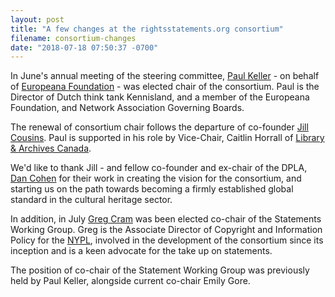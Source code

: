 ```yaml
---
layout: post
title: "A few changes at the rightsstatements.org consortium"
filename: consortium-changes
date: "2018-07-18 07:50:37 -0700"
---
```


In June's annual meeting of the steering committee, [Paul Keller](https://www.kl.nl/en/people/paul-keller/) - on behalf of [Europeana Foundation](https://pro.europeana.eu/) - was elected chair of the consortium.  Paul is the Director of Dutch think tank Kennisland, and a member of the Europeana Foundation, and Network Association Governing Boards.

The renewal of consortium chair follows the departure of co-founder [Jill Cousins](https://pro.europeana.eu/person/jill-cousins). Paul is supported in his role by  Vice-Chair, Caitlin Horrall of [Library & Archives Canada](https://nhds.ca/).   

We'd like to thank Jill - and fellow co-founder and ex-chair of the DPLA, [Dan Cohen](https://en.wikipedia.org/wiki/Dan_Cohen_(academic)) for their work in creating the vision for the consortium, and starting us on the path towards becoming a firmly established global standard in the cultural heritage sector.

In addition, in July [Greg Cram](https://twitter.com/GregCram) was been elected co-chair of the Statements Working Group.  Greg is the Associate Director of Copyright and Information Policy for the [NYPL](https://t.co/odtspoGmpH), involved in the development of the consortium since its inception and is a keen advocate for the take up on statements.  

The position of co-chair of the Statement Working Group was previously held by Paul Keller, alongside current co-chair Emily Gore.

